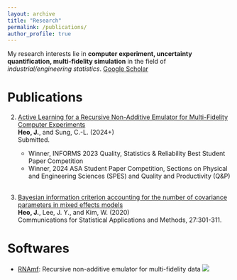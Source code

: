 ```yaml
---
layout: archive
title: "Research"
permalink: /publications/
author_profile: true
---
```


My research interests lie in **computer experiment, uncertainty quantification, multi-fidelity simulation** in the field of *industrial/engineering statistics*. [Google Scholar](https://scholar.google.com/citations?user=3KWFrYAAAAAJ&hl=en)
<br>

Publications
======
2. [Active Learning for a Recursive Non-Additive Emulator for Multi-Fidelity Computer Experiments](https://arxiv.org/abs/2309.11772)
<br> **Heo, J.**, and Sung, C.-L. (2024+)
<br> Submitted.
   * Winner, INFORMS 2023 Quality, Statistics & Reliability Best Student Paper Competition
   * Winner, 2024 ASA Student Paper Competition, Sections on Physical and Engineering Sciences (SPES) and Quality and Productivity (Q&P)
<br> <br> 

1. [Bayesian information criterion accounting for the number of covariance parameters in mixed effects models](http://www.csam.or.kr/journal/view.html?doi=10.29220/CSAM.2020.27.3.301)
<br> **Heo, J.**, Lee, J. Y., and Kim, W. (2020)
<br> Communications for Statistical Applications and Methods, 27:301-311.


Softwares
======
* [RNAmf](https://cran.r-project.org/web/packages/RNAmf/index.html): Recursive non-additive emulator for multi-fidelity data
![](https://cranlogs.r-pkg.org/badges/grand-total/RNAmf)
